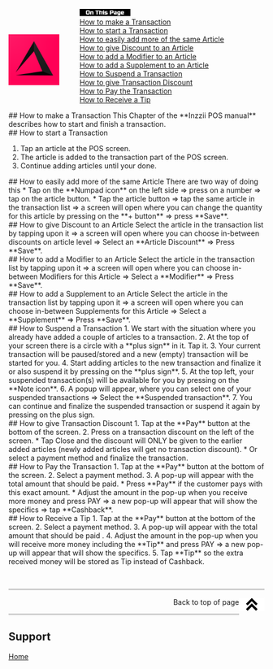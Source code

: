 <div id= "Top"></div>
<p><img src="../Assets/Pictures/play_store_512.png" alt="inzzii logo" width="100" style="float: left; margin-right: 40px; margin-top: 50px; margin-bottom: 40px"/>
<img src="../Assets/Pictures/OnTP.png" alt="index" width="100" style="float: left"/> <br>
<a href="#Make Transaction">How to make a Transaction</a><br>
<a href="#Start Transaction">How to start a Transaction</a><br>
<a href="#More Articles">How to easily add more of the same Article</a><br>
<a href="#Article Discount">How to give Discount to an Article</a><br>
<a href="#Modifier">How to add a Modifier to an Article</a><br>
<a href="#Supplement">How to add a Supplement to an Article</a><br>
<a href="#Suspend Transaction">How to Suspend a Transaction</a><br>
<a href="#Transaction Discount">How to give Transaction Discount</a><br>
<a href="#Pay Transaction">How to Pay the Transaction</a><br>
<a href="#Receive Tip">How to Receive a Tip</a><br>
</p>

<div id= "Make Transaction"></div>
## How to make a Transaction
This Chapter of the **Inzzii POS manual** describes how to start and finish a transaction.

<div id= "Start Transaction"></div>
## How to start a Transaction

1. Tap an article at the POS screen.
2. The article is added to the transaction part of the POS screen.
3. Continue adding articles until your done.

<div id= "More Articles"></div>
## How to easily add more of the same Article
There are two way of doing this
* Tap on the **Numpad icon** on the left side => press on a number => tap on the article button.
* Tap the article button => tap the same article in the transaction list => a screen will open where you can change the quantity for this article by pressing on the **+ button** => press **Save**.

<div id= "Article Discount"></div>
## How to give Discount to an Article
Select the article in the transaction list by tapping upon it => a screen will open where you can choose in-between discounts on article level => Select an **Article Discount** => Press **Save**.

<div id= "Modifier"></div>
## How to add a Modifier to an Article
Select the article in the transaction list by tapping upon it => a screen will open where you can choose in-between Modifiers for this Article => Select a **Modifier** => Press **Save**.

<div id= "Supplement"></div>
## How to add a Supplement to an Article
Select the article in the transaction list by tapping upon it => a screen will open where you can choose in-between Supplements for this Article => Select a **Supplement** => Press **Save**.

<div id= "Suspend Transaction"></div>
## How to Suspend a Transaction
1. We start with the situation where you already have added a couple of articles to a transaction.
2. At the top of your screen there is a circle with a **plus sign** in it. Tap it.
3. Your current transaction will be paused/stored and a new (empty) transaction will be started for you.
4. Start adding articles to the new transaction and finalize it or also suspend it by pressing on the **plus sign**.
5. At the top left, your suspended transaction(s) will be available for you by pressing on the **Note icon**.
6. A popup will appear, where you can select one of your suspended transactions => Select the **Suspended transaction**. 
7. You can continue and finalize the suspended transaction or suspend it again by pressing on the plus sign.

<div id= "Transaction Discount"></div>
## How to give Transaction Discount
1. Tap at the **Pay** button at the bottom of the screen.
2. Press on a transaction discount on the left of the screen.
* Tap Close and the discount will ONLY be given to the earlier added articles (newly added articles will get no transaction discount).
* Or select a payment method and finalize the transaction.

<div id= "Pay Transaction"></div>
## How to Pay the Transaction
1. Tap at the **Pay** button at the bottom of the screen.
2. Select a payment method.
3. A pop-up will appear with the total amount that should be paid.
* Press **Pay** if the customer pays with this exact amount.
* Adjust the amount in the pop-up when you receive more money and press PAY => a new pop-up will appear that will show the specifics => tap **Cashback**.

<div id= "Receive Tip"></div>
## How to Receive a Tip
1. Tap at the **Pay** button at the bottom of the screen.
2. Select a payment method.
3. A pop-up will appear with the total amount that should be paid .
4. Adjust the amount in the pop-up when you will receive more money including the **Tip** and press PAY => a new pop-up will appear that will show the specifics.
5. Tap **Tip** so the extra received money will be stored as Tip instead of Cashback.

<p><br></p>
<hr style="border-top: 3px solid #ccc; background: transparent;" >
<a href="#Top"><img src="../Assets/Pictures/Top.png" alt="Top" width="50" align="right" style="margin-bottom: 10px"/></a>
<p style="text-align: right;"> Back to top of page </p>
<hr style="border-top: 3px solid #ccc; background: transparent;" >


## Support
[Home](../index.md)